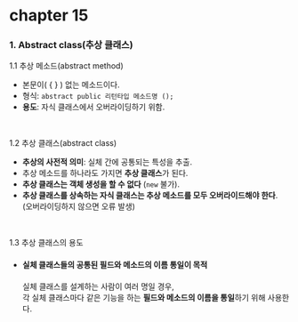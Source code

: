 # chapter 15

### 1. Abstract class(추상 클래스)
 1.1 추상 메소드(abstract method)
- 본문이( { } ) 없는 메소드이다.
- 형식: `abstract public 리턴타입 메소드명 ();`
- **용도**: 자식 클래스에서 오버라이딩하기 위함.

<br>

1.2 추상 클래스(abstract class)
- **추상의 사전적 의미**: 실체 간에 공통되는 특성을 추출.
- 추상 메소드를 하나라도 가지면 **추상 클래스**가 된다.
- **추상 클래스는 객체 생성을 할 수 없다** (`new` 불가).
- **추상 클래스를 상속하는 자식 클래스는 추상 메소드를 모두 오버라이드해야 한다**.  
  (오버라이딩하지 않으면 오류 발생)

<br>

1.3 추상 클래스의 용도
- #### 실체 클래스들의 공통된 필드와 메소드의 이름 통일이 목적  
  실체 클래스를 설계하는 사람이 여러 명일 경우,  
  각 실체 클래스마다 같은 기능을 하는 **필드와 메소드의 이름을 통일**하기 위해 사용한다.